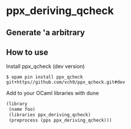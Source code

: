 # ppx_deriving_qcheck

## Generate 'a arbitrary

## How to use
Install ppx_qcheck (dev version)
```
$ opam pin install ppx_qcheck git+https//github.com/vch9/ppx_qcheck.git#dev
```

Add to your OCaml libraries with dune
```ocaml
(library
 (name foo)
 (libraries ppx_deriving_qcheck)
 (preprocess (pps ppx_deriving_qcheck)))
```
